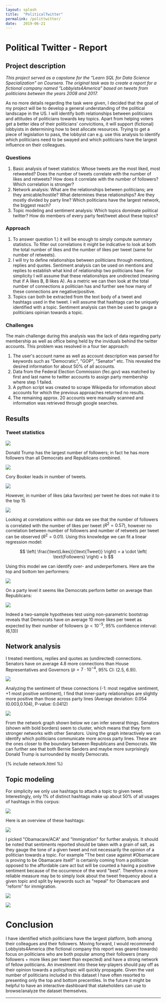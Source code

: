 ```yaml
---
layout: splash
title:  "PoliticalTwitter"
permalink: /polittwitter/
date:   2019-06-21
---
```


# Political Twitter - Report

## Project description

*This project served as a capstone for the "Learn SQL for Data Science Specialization" on Coursera.
The original task was to create a report for a fictional company named "Lobbyists4America" based on
tweets from politicians between the years 2008 and 2017.*

As no more details regarding the task were given, I decided that the goal of my project
will be to develop a general understanding of the political landscape in the US. I will identify both relationships between politicians and attitudes of
politicians towards key topics.
Apart from helping voters get a better idea of their politicians'
convicitions, it will support (fictional) lobbyists in determining how to best allocate resources. Trying to get a
piece of legislation to pass, the lobbyist can e.g. use this analysis to identify which politicians need to
be swayed and which politicians have the largest influence on their colleagues.


### Questions
1. Basic analysis of tweet statistics:
Whose tweets are the most liked, most retweeted? Does the number of tweets correlate with the
number of likes and retweets? How does it correlate with the number of followers? Which correlation
is stronger?
2. Network analysis:
What are the relationships between politicians; are they amicable/hostile? What determines
these relationships? Are they mostly divided by party line? Which politicians have
the largest network, the biggest reach?
3. Topic modeling and sentiment analysis:
Which topics dominate political twitter? How do members of every party feel/tweet about these topics?

### Approach

1. To answer question 1.) it will be enough to simply  compute
summary statistics. To filter out correlations it might be indicative to look at both the total number of
likes and the number of likes per tweet (same for number of retweets).
2. I will try to define relationships between politicians through mentions, replies and quotes. Sentiment
analysis can be used on mentions and replies to establish what kind of relationship two politicians have.
For simplicity I will assume that these relationships are undirected (meaning that if A likes B, B likes
A). As a metric we can then look at the total number of connections a politician has and further see how many of these connections are negative/positive.
3. Topics can both be extracted from the text body of a tweet and hashtags used in the tweet. I will assume that hashtags can be uniquely identified with a topic. Sentiment analysis can then be used to gauge a politicians opinian towards a topic.

### Challenges

The main challenge during this analysis was the lack of data regarding party membership as well as office being held
by the inviduals behind the twitter accounts. This problem was resolved in a four tier approach:

1. The user's account  name as well as account description was parsed for keywords such as "Democratic", "GOP", "Senator" etc. This revealed the
desired information for about 50% of all accounts.
2. Data from the Federal Election Commission (fec.gov) was matched by first and last name to twitter accounts to assign party membership where step 1 failed.
3. A python script was created to scrape Wikipedia for information about accounts for which the previous approaches returned no results.
4. The remaining approx. 20 accounts were manually scanned and information was retrieved through google searches.


## Results

### Tweet statistics

![](/assets/img/lobbyists4america/nooffollowers.png)

Donald Trump has the largest number of followers; in fact he has more followers than all Democrats and Republicans combined.

![](/assets/img/lobbyists4america/nooffollowers_byparty_potus.png)


Cory Booker leads in number of tweets.

![](/assets/img/lobbyists4america/nooftweets.png)

However, in number of likes (aka favorites) per tweet he does not make it to the top 15

![](/assets/img/lobbyists4america/favorite_count.png)

Looking at correlations within our data we see that the number of followers is correlated with the number of likes per tweet ($R^2 = 0.57$), however no correlation between number of followers and number of retweets per tweet can be observed ($R^2=0.01$). Using this knowledge we can fit a linear regression model:

$$ \left( \frac{\text{Likes}}{\text{Tweet}} \right) = a \cdot \left( \text{Followers} \right) + b $$

Using this model we can identify over- and underperfomers. Here are the top and bottom ten performers:

![](/assets/img/lobbyists4america/likes_bestandworst.png)

On a party level it seems like Democrats perform better on average than Republicans:

![](/assets/img/lobbyists4america/likes_compared_by_party.png)

Indeed a two-sample hypotheses test using non-parametric bootstrap reveals that Democrats have on average 10 more likes per tweet as expected by their number of followers ($p < 10^{-5}$, 95% confidence interval: (6,13))

## Network analysis
I treated mentions, replies and quotes as (undirected) connections.
Senators have on average 4.8 more connections than House Representatives and Governors ($p=7\cdot10^{-4}$, 95% CI: (2.5, 6.9)).

![](/assets/img/lobbyists4america/network_by_office.png)

Analyzing the sentiment of these connections (-1: most negative sentiment, +1 most positive sentiment), I find that inner-party relationships are slightly more positive than those across party lines (Average deviation: 0.054 (0.003,0.104), P-value: 0.0412)

![](/assets/img/lobbyists4america/party_sentiment.png)

From the network graph shown below we can infer several things.
Senators (shown with bold borders) seem to cluster, which means that they form stronger networks with other Senators. Using the graph interactively we can identify which politicians communicate more across party lines. These are the ones closer to the boundary between Republicans and Democrats. We can further see that both Bernie Sanders and maybe more surprisingly Donald Trump is surrounded by mostly Democrats.

{% include network.html %}

## Topic modeling

For simplicity we only use hashtags to attach a topic to given tweet.
Interestingly, only 1% of distinct hashtags make up about 50% of all usages of hashtags in this corpus:

![](/assets/img/lobbyists4america/tweetcomp.png)

Here is an overview of these hashtags:

![](/assets/img/lobbyists4america/wordcloud.png)

I picked "Obamacare/ACA" and "Immigration" for further analysis. It should be noted that sentiments reported should be taken with a grain of salt, as they gauge the tone of a given tweet and not necessarily the opinion of a politician towards a topic. For example "The best case against #Obamacare is proving to be Obamacare itself" is certainly coming from a politician opposed to the affordable care act but will be counted a having a positive sentiment because of the occurrence of the word "best". Therefore a more reliable measure may be to simply look about the tweet frequency about a given topic and split by keywords such as "repeal" for Obamacare and "reform" for immigration.

![](/assets/img/lobbyists4america/obamacare.png)

![](/assets/img/lobbyists4america/immigration.png)


# Conclusion

I have identified which politicians have the largest platform, both among their colleagues and their followers. Moving forward, I would recommend Lobbyists4America (the fictional company this report was geared towards) focus on politicians who are both popular among their followers (many followers + more likes per tweet than expected) and have a strong network of fellow politicians. An investment into these key-players should pay off as their opinion towards a policy/topic will quickly propagate. Given the vast number of politicians included in this dataset I have often resorted to presenting only the top and bottom precentiles. In the future it might be helpful to have an interactive dashboard that stakeholders can use to browse/analyze the dataset themselves.


---
